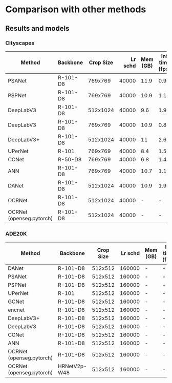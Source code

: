 # Comparison with other methods


## Results and models

### Cityscapes

|  Method   | Backbone | Crop Size | Lr schd | Mem (GB) | Inf time (fps) | mIoU  | mIoU(ms+flip) |
|-----------|----------|-----------|--------:|----------|----------------|------:|--------------:|
| PSANet | R-101-D8 | 769x769   |   40000 |     11.9 |           0.98 | 78.43 |         80.26 |
| PSPNet | R-101-D8 | 769x769   |   40000 |     10.9 |           1.15 | 79.08 |         80.28 |
| DeepLabV3 | R-101-D8 | 512x1024  |   40000 |      9.6 |           1.92 | 77.12 |         79.61 |
| DeepLabV3 | R-101-D8 | 769x769   |   40000 |     10.9 |           0.83 | 79.27 |         80.11 | 
| DeepLabV3+ | R-101-D8 | 512x1024  |   40000 |       11 |           2.60 | 80.21 |         81.82 | 
| UPerNet | R-101    | 769x769   |   40000 |      8.4 |           1.56 | 79.03 |         80.77 |
| CCNet  | R-50-D8  | 769x769   |   40000 |      6.8 |           1.43 | 78.46 |         79.93 |
| ANN    | R-101-D8 | 769x769   |   40000 |     10.7 |           1.15 | 79.32 |         80.94 |
| DANet  | R-101-D8 | 512x1024  |   40000 |     10.9 |           1.99 | 80.52 | -             |
| OCRNet | R-101-D8 | 512x1024  |   40000 |   -  |    -  |   79.88  |  -  |
| OCRNet (openseg.pytorch) | R-101-D8 | 512x1024  |   40000 |   -  |    -  |   79.58  |  -  |


### ADE20K
| Method | Backbone | Crop Size | Lr schd | Mem (GB) | Inf time (fps) | mIoU  | mIoU(ms+flip) |     
|--------|----------|-----------|--------:|----------|----------------|------:|--------------:|
| DANet  | R-101-D8 | 512x512   |  160000 | -        | -              | 44.17 |         45.02 |
| PSANet | R-101-D8 | 512x512   |  160000 | -        | -              | 43.74 |         45.38 |
| PSPNet | R-101-D8 | 512x512   |  160000 | -        | -              | 44.39 |         45.35 |
| UPerNet | R-101    | 512x512   |  160000 | -        | -              | 43.82 |         44.85 |
| GCNet  | R-101-D8 | 512x512   |  160000 | -        | -              | 43.69 |         45.21 | 
| encnet | R-101-D8 | 512x512   |  160000 | -        | -              | 42.61 |         44.01 |
| DeepLabV3+ | R-101-D8 | 512x512   |  160000 | -        | -              | 45.47 |         46.35 |
| DeepLabV3 | R-101-D8 | 512x512   |  160000 | -        | -              | 45.00 |         46.66 |
| CCNet  | R-101-D8 | 512x512   |  160000 | -        | -              | 43.71 |         45.04 |
| ANN    | R-101-D8 | 512x512   |  160000 | -        | -              | 42.94 |         44.06 | 
| OCRNet (openseg.pytorch)    | R-101-D8 | 512x512   |  160000 | -        | -              | - |         45.28 | 
| OCRNet (openseg.pytorch)   | HRNetV2p-W48 | 512x512   |  160000 | -        | -              | - |         45.66 | 